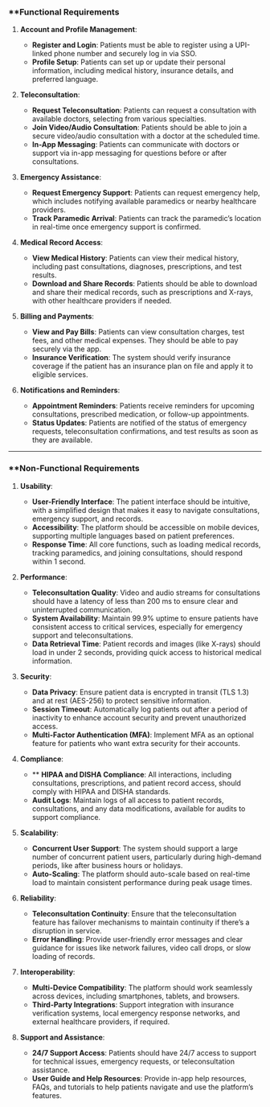 ### **Functional Requirements

1. **Account and Profile Management**:
    
    - **Register and Login**: Patients must be able to register using a UPI-linked phone number and securely log in via SSO.
    - **Profile Setup**: Patients can set up or update their personal information, including medical history, insurance details, and preferred language.
2. **Teleconsultation**:
    
    - **Request Teleconsultation**: Patients can request a consultation with available doctors, selecting from various specialties.
    - **Join Video/Audio Consultation**: Patients should be able to join a secure video/audio consultation with a doctor at the scheduled time.
    - **In-App Messaging**: Patients can communicate with doctors or support via in-app messaging for questions before or after consultations.
3. **Emergency Assistance**:
    
    - **Request Emergency Support**: Patients can request emergency help, which includes notifying available paramedics or nearby healthcare providers.
    - **Track Paramedic Arrival**: Patients can track the paramedic’s location in real-time once emergency support is confirmed.
4. **Medical Record Access**:
    
    - **View Medical History**: Patients can view their medical history, including past consultations, diagnoses, prescriptions, and test results.
    - **Download and Share Records**: Patients should be able to download and share their medical records, such as prescriptions and X-rays, with other healthcare providers if needed.
5. **Billing and Payments**:
    
    - **View and Pay Bills**: Patients can view consultation charges, test fees, and other medical expenses. They should be able to pay securely via the app.
    - **Insurance Verification**: The system should verify insurance coverage if the patient has an insurance plan on file and apply it to eligible services.
6. **Notifications and Reminders**:
    
    - **Appointment Reminders**: Patients receive reminders for upcoming consultations, prescribed medication, or follow-up appointments.
    - **Status Updates**: Patients are notified of the status of emergency requests, teleconsultation confirmations, and test results as soon as they are available.

---

### **Non-Functional Requirements

1. **Usability**:
    
    - **User-Friendly Interface**: The patient interface should be intuitive, with a simplified design that makes it easy to navigate consultations, emergency support, and records.
    - **Accessibility**: The platform should be accessible on mobile devices, supporting multiple languages based on patient preferences.
    - **Response Time**: All core functions, such as loading medical records, tracking paramedics, and joining consultations, should respond within 1 second.
2. **Performance**:
    
    - **Teleconsultation Quality**: Video and audio streams for consultations should have a latency of less than 200 ms to ensure clear and uninterrupted communication.
    - **System Availability**: Maintain 99.9% uptime to ensure patients have consistent access to critical services, especially for emergency support and teleconsultations.
    - **Data Retrieval Time**: Patient records and images (like X-rays) should load in under 2 seconds, providing quick access to historical medical information.
3. **Security**:
    
    - **Data Privacy**: Ensure patient data is encrypted in transit (TLS 1.3) and at rest (AES-256) to protect sensitive information.
    - **Session Timeout**: Automatically log patients out after a period of inactivity to enhance account security and prevent unauthorized access.
    - **Multi-Factor Authentication (MFA)**: Implement MFA as an optional feature for patients who want extra security for their accounts.
4. **Compliance**:
    
    - ** **HIPAA and DISHA Compliance**: All interactions, including consultations, prescriptions, and patient record access, should comply with HIPAA and DISHA standards.
    - **Audit Logs**: Maintain logs of all access to patient records, consultations, and any data modifications, available for audits to support compliance.
5. **Scalability**:
    
    - **Concurrent User Support**: The system should support a large number of concurrent patient users, particularly during high-demand periods, like after business hours or holidays.
    - **Auto-Scaling**: The platform should auto-scale based on real-time load to maintain consistent performance during peak usage times.
6. **Reliability**:
    
    - **Teleconsultation Continuity**: Ensure that the teleconsultation feature has failover mechanisms to maintain continuity if there’s a disruption in service.
    - **Error Handling**: Provide user-friendly error messages and clear guidance for issues like network failures, video call drops, or slow loading of records.
7. **Interoperability**:
    
    - **Multi-Device Compatibility**: The platform should work seamlessly across devices, including smartphones, tablets, and browsers.
    - **Third-Party Integrations**: Support integration with insurance verification systems, local emergency response networks, and external healthcare providers, if required.
8. **Support and Assistance**:
    
    - **24/7 Support Access**: Patients should have 24/7 access to support for technical issues, emergency requests, or teleconsultation assistance.
    - **User Guide and Help Resources**: Provide in-app help resources, FAQs, and tutorials to help patients navigate and use the platform’s features.